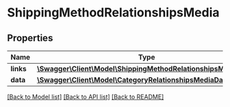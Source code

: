 # ShippingMethodRelationshipsMedia

## Properties
Name | Type | Description | Notes
------------ | ------------- | ------------- | -------------
**links** | [**\Swagger\Client\Model\ShippingMethodRelationshipsMediaLinks**](ShippingMethodRelationshipsMediaLinks.md) |  | [optional] 
**data** | [**\Swagger\Client\Model\CategoryRelationshipsMediaData**](CategoryRelationshipsMediaData.md) |  | [optional] 

[[Back to Model list]](../../README.md#documentation-for-models) [[Back to API list]](../../README.md#documentation-for-api-endpoints) [[Back to README]](../../README.md)

